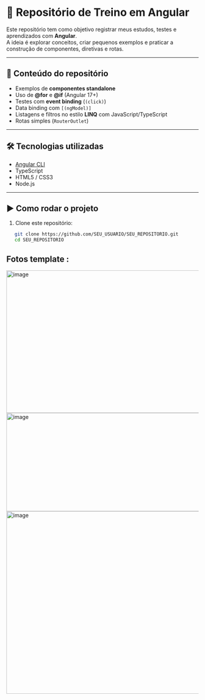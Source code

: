 # 🚀 Repositório de Treino em Angular

Este repositório tem como objetivo registrar meus estudos, testes e aprendizados com **Angular**.  
A ideia é explorar conceitos, criar pequenos exemplos e praticar a construção de componentes, diretivas e rotas.

---

## 📌 Conteúdo do repositório
- Exemplos de **componentes standalone**
- Uso de **@for** e **@if** (Angular 17+)
- Testes com **event binding** (`(click)`)
- Data binding com `[(ngModel)]`
- Listagens e filtros no estilo **LINQ** com JavaScript/TypeScript
- Rotas simples (`RouterOutlet`)

---

## 🛠️ Tecnologias utilizadas
- [Angular CLI](https://angular.io/cli)
- TypeScript
- HTML5 / CSS3
- Node.js

---

## ▶️ Como rodar o projeto
1. Clone este repositório:
```bash
   git clone https://github.com/SEU_USUARIO/SEU_REPOSITORIO.git
   cd SEU_REPOSITORIO
```

## Fotos template :

<img width="809" height="374" alt="image" src="https://github.com/user-attachments/assets/037e9688-19a0-4c9c-a5e2-8089b397ef2e" />
<img width="596" height="258" alt="image" src="https://github.com/user-attachments/assets/765dce80-dd07-4ed5-9588-ebec5dbd7471" />
<img width="1130" height="479" alt="image" src="https://github.com/user-attachments/assets/18ac31c4-136d-4662-8cdf-5a0b3bad0e84" />

